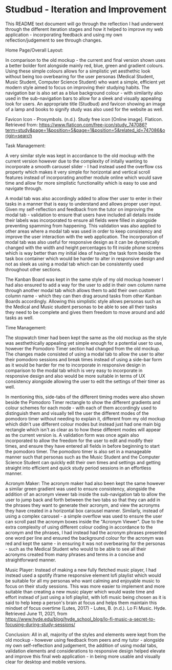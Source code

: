 # Studbud -  Iteration and Improvement

This README text document will go through the reflection I had underwent through the different iteration stages and how it helped to improve my web application - incorporating feedback and using my own reflection/judgement to see through changes.

Home Page/Overall Layout:

In comparison to the old mockup - the current and final version shown uses a better bolder font alongside mainly red, blue, green and gradient colours. Using these simple colours allows for a simplistic yet aesthethic look without being too overbearing for the user personas (Medical Student, Music Student, Computer Science Student) who want a simple, efficient yet modern style aimed to focus on improving their studying habits. The navigation bar is also set as a blue background colour - with similarity also used in the sub-navigation bars to allow for a sleek and visually appealing look for users. An appropriate title (Studbud) and favicon showing an image of a lamp and books to signify study was also used for the website as well. 

Favicon Icon - Prosymbols. (n.d.). Study free icon [Online image]. Flaticon. Retrieved from: https://www.flaticon.com/free-icon/study_747086?term=study&page=1&position=5&page=1&position=5&related_id=747086&origin=search

Task Management:

A very similar style was kept in accordance to the old mockup with the current version however due to the complexity of initally wanting to incorporate a smooth carousel slider - I had instead used the overflow css property which makes it very simple for horizontal and vertical scroll features instead of incorporating another module online which would save time and allow for more simplistic functionality which is easy to use and navigate through. 

A modal tab was also accordingly added to allow ther user to enter in their tasks in a manner that is easy to understand and allows proper user input. Given my self-reflection and feedback from the tutor on improving the modal tab - validation to ensure that users have included all details inside their labels was incorporated to ensure all fields were filled in alongside preventing spamming from happening. This validation was also applied to other areas where a modal tab was used in order to keep consistency and improve the user interaction with the web application. The incorporation of modal tab was also useful for responsive design as it can be dynamically changed with the width and height percentages to fit inside phone screens which is way better than my initial idea of having the task form beside the task box container which would be harder to alter in responsive design and not as sleek as using a modal tab which can be consistently used throughout other sections. 

The Kanban Board was kept in the same style of my old mockup however I had also ensured to add a way for the user to add in their own column name through another modal tab which allows them to add their own custom column name - which they can then drag around tasks from other Kanban Boards accordingly. Allowing this simplistic style allows personas such as the Medical and Music student personas to be able to see all their tasks they need to be complete and gives them freedom to move around and add tasks as well. 

Time Management:

The stopwatch timer had been kept the same as the old mockup as the style was aesthethically appealing yet simple enough for a potential user to use, however the Pomodoro Timer section had changed from the old mockup. The changes made consisted of using a modal tab to allow the user to alter their pomodoro sessions and break times instead of using a side-bar form as it would be harder for me to incorporate in responsive design in comparison to the modal tab which is very easy to incorporate in responsive design and also would be more suitable in terms of UX consistency alongside allowing the user to edit the settings of their timer as well. 

In mentioning this, side-tabs of the different timing modes were also shown beside the Pomodoro Timer rectangle to show the different gradients and colour schemes for each mode - with each of them accordingly used to distinguish them and visually tell the user the different modes of the pomodoro timer without needing to explain it, different from my old mockup which didn't use different colour modes but instead just had one main big rectangle which isn't as clear as to how these different modes will appear as the current version is. A validation form was once again also incorporated to allow the freedom for the user to edit and modify their times, and ensure they have entered all fields in before beginning to start the pomodoro timer. The pomodoro timer is also set in a manageable manner such that personas such as the Music Student and the Computer Science Student can quickly edit their own times and settings and getting straight into efficient and quick study period sessions in an effortless manner. 

Acronym Maker:
The acronym maker had also been kept the same however a similar green gradient was used to ensure consistency, alongside the addition of an acronym viewer tab inside the sub-navigation tab to allow the user to jump back and forth between the two tabs so that they can add in the phrases they want to generate their acronym, and view the acronyms they have created in a horizontal box carousel manner. Similarly, instead of using a complex carousel - a simple overflow was used to ensure the user can scroll past the acronym boxes inside the "Acronym Viewer". Due to the extra complexity of using different colour coding in accordance to the acronym and the phrases, I had instead had the acronym phrases presented one word per line and ensured the background colour for the acronym was red and kept the same - in ensuring it was not overbearing for the personas - such as the Medical Student who would to be able to see all their acronyms created from many phrases and terms in a concise and straightforward manner.

Music Player:
Instead of making a new fully fletched music player, I had instead used a spotify iframe responsive element lofi playlist which would be suitable for all my personas who want calming and enjoyable music to focus on their study sessions. This was more easier to implement and more suitable than creating a new music player which would waste time and effort instead of just using a lofi playlist, with lofi music being chosen as it is said to help keep a person's brain at focus and helps them maintain this mindset of focus overtime (Lutes, 2017) - Lutes, B. (n.d.). Lo Fi Music. Hyde. Retrieved June 11, 2021, from https://www.hyde.edu/blog/hyde_school_blog/lo-fi-music-a-secret-to-focusing-during-study-sessions/

Conclusion: 
All in all, majority of the styles and elements were kept from the old mockup - however using feedback from peers and my tutor - alongside my own self-reflection and judgement, the addition of using modal tabs, validation elements and considerations to responsive design helped elevate and improve this final web application - in being more usable and visually clear for desktop and mobile versions. 


